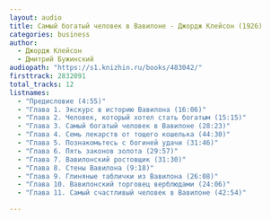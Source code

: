 ```yaml
---
layout: audio
title: Самый богатый человек в Вавилоне - Джордж Клейсон (1926)
categories: business
author:
  - Джордж Клейсон
  - Дмитрий Бужинский
audiopath: "https://s1.knizhin.ru/books/483042/"
firsttrack: 2832091
total_tracks: 12
listnames: 
  - "Предисловие (4:55)"
  - "Глава 1. Экскурс в историю Вавилона (16:06)"
  - "Глава 2. Человек, который хотел стать богатым (15:15)"
  - "Глава 3. Самый богатый человек в Вавилоне (28:23)"
  - "Глава 4. Семь лекарств от тощего кошелька (44:30)"
  - "Глава 5. Познакомьтесь с богиней удачи (31:46)"
  - "Глава 6. Пять законов золота (29:57)"
  - "Глава 7. Вавилонский ростовщик (31:30)"
  - "Глава 8. Стены Вавилона (9:18)"
  - "Глава 9. Глиняные таблички из Вавилона (26:08)"
  - "Глава 10. Вавилонский торговец верблюдами (24:06)"
  - "Глава 11. Самый счастливый человек в Вавилоне (42:54)"

---
```


